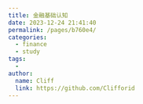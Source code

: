 ```yaml
---
title: 金融基础认知
date: 2023-12-24 21:41:40
permalink: /pages/b760e4/
categories:
  - finance
  - study
tags:
  - 
author: 
  name: Cliff
  link: https://github.com/Clifforid
---
```

